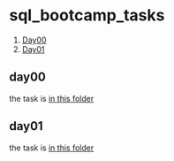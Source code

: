 # sql_bootcamp_tasks

1. [Day00](#day00)
2. [Day01](#day01)

## day00
the task is [in this folder](Day00-0)

## day01
the task is [in this folder](Day01-0)